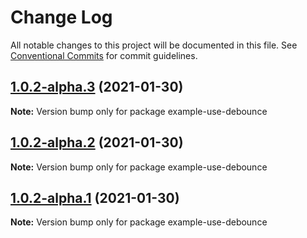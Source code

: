 # Change Log

All notable changes to this project will be documented in this file.
See [Conventional Commits](https://conventionalcommits.org) for commit guidelines.

## [1.0.2-alpha.3](https://github.com/open-react-hooks/open-react-hooks/compare/example-use-debounce@1.0.2-alpha.2...example-use-debounce@1.0.2-alpha.3) (2021-01-30)

**Note:** Version bump only for package example-use-debounce





## [1.0.2-alpha.2](https://github.com/open-react-hooks/open-react-hooks/compare/example-use-debounce@1.0.2-alpha.1...example-use-debounce@1.0.2-alpha.2) (2021-01-30)

**Note:** Version bump only for package example-use-debounce





## [1.0.2-alpha.1](https://github.com/open-react-hooks/open-react-hooks/compare/example-use-debounce@1.0.2-alpha.0...example-use-debounce@1.0.2-alpha.1) (2021-01-30)

**Note:** Version bump only for package example-use-debounce
